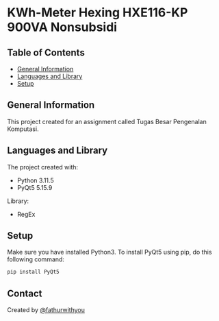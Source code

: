 # KWh-Meter Hexing HXE116-KP 900VA Nonsubsidi

## Table of Contents

- [General Information](#general-information)
- [Languages and Library](#languages-and-library)
- [Setup](#setup)

## General Information

This project created for an assignment called Tugas Besar Pengenalan Komputasi.

## Languages and Library

The project created with:

- Python 3.11.5
- PyQt5 5.15.9

Library:

- RegEx

## Setup

Make sure you have installed Python3. To install PyQt5 using pip, do this following command:

```bash
pip install PyQt5
```

## Contact

Created by [@fathurwithyou](https://www.instagram.com/fathurwithyou)
